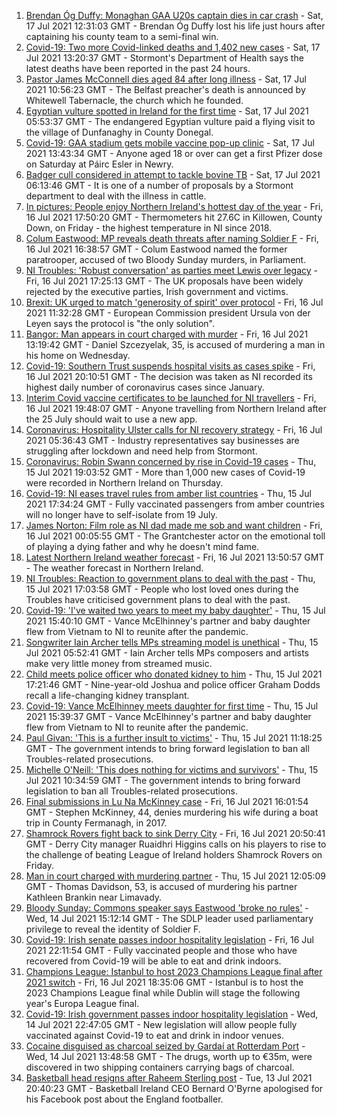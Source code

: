 1. [Brendan Óg Duffy: Monaghan GAA U20s captain dies in car crash](https://www.bbc.co.uk/news/world-europe-57873315) - Sat, 17 Jul 2021 12:31:03 GMT - Brendan Óg Duffy lost his life just hours after captaining his county team to a semi-final win.
2. [Covid-19: Two more Covid-linked deaths and 1,402 new cases](https://www.bbc.co.uk/news/uk-northern-ireland-57874453) - Sat, 17 Jul 2021 13:20:37 GMT - Stormont's Department of Health says the latest deaths have been reported in the past 24 hours.
3. [Pastor James McConnell dies aged 84 after long illness](https://www.bbc.co.uk/news/uk-northern-ireland-57873316) - Sat, 17 Jul 2021 10:56:23 GMT - The Belfast preacher's death is announced by Whitewell Tabernacle, the church which he founded.
4. [Egyptian vulture spotted in Ireland for the first time](https://www.bbc.co.uk/news/world-europe-57860608) - Sat, 17 Jul 2021 05:53:37 GMT - The endangered Egyptian vulture paid a flying visit to the village of Dunfanaghy in County Donegal.
5. [Covid-19: GAA stadium gets mobile vaccine pop-up clinic](https://www.bbc.co.uk/news/uk-northern-ireland-57863840) - Sat, 17 Jul 2021 13:43:34 GMT - Anyone aged 18 or over can get a first Pfizer dose on Saturday at Páirc Esler in Newry.
6. [Badger cull considered in attempt to tackle bovine TB](https://www.bbc.co.uk/news/uk-northern-ireland-57841200) - Sat, 17 Jul 2021 06:13:46 GMT - It is one of a number of proposals by a Stormont department to deal with the illness in cattle.
7. [In pictures: People enjoy Northern Ireland's hottest day of the year](https://www.bbc.co.uk/news/uk-northern-ireland-57865089) - Fri, 16 Jul 2021 17:50:20 GMT - Thermometers hit 27.6C in Killowen, County Down, on Friday - the highest temperature in NI since 2018.
8. [Colum Eastwood: MP reveals death threats after naming Soldier F](https://www.bbc.co.uk/news/uk-northern-ireland-foyle-west-57863054) - Fri, 16 Jul 2021 16:38:57 GMT - Colum Eastwood named the former paratrooper, accused of two Bloody Sunday murders, in Parliament.
9. [NI Troubles: 'Robust conversation' as parties meet Lewis over legacy](https://www.bbc.co.uk/news/uk-northern-ireland-57858073) - Fri, 16 Jul 2021 17:25:13 GMT - The UK proposals have been widely rejected by the executive parties, Irish government and victims.
10. [Brexit: UK urged to match 'generosity of spirit' over protocol](https://www.bbc.co.uk/news/world-europe-57863846) - Fri, 16 Jul 2021 11:32:28 GMT - European Commission president Ursula von der Leyen says the protocol is "the only solution".
11. [Bangor: Man appears in court charged with murder](https://www.bbc.co.uk/news/uk-northern-ireland-57864242) - Fri, 16 Jul 2021 13:19:42 GMT - Daniel Szcezyelak, 35, is accused of murdering a man in his home on Wednesday.
12. [Covid-19: Southern Trust suspends hospital visits as cases spike](https://www.bbc.co.uk/news/uk-northern-ireland-57867718) - Fri, 16 Jul 2021 20:10:51 GMT - The decision was taken as NI recorded its highest daily number of coronavirus cases since January.
13. [Interim Covid vaccine certificates to be launched for NI travellers](https://www.bbc.co.uk/news/uk-northern-ireland-57868779) - Fri, 16 Jul 2021 19:48:07 GMT - Anyone travelling from Northern Ireland after the 25 July should wait to use a new app.
14. [Coronavirus: Hospitality Ulster calls for NI recovery strategy](https://www.bbc.co.uk/news/uk-northern-ireland-57857496) - Fri, 16 Jul 2021 05:36:43 GMT - Industry representatives say businesses are struggling after lockdown and need help from Stormont.
15. [Coronavirus: Robin Swann concerned by rise in Covid-19 cases](https://www.bbc.co.uk/news/uk-northern-ireland-57854088) - Thu, 15 Jul 2021 19:03:52 GMT - More than 1,000 new cases of Covid-19 were recorded in Northern Ireland on Thursday.
16. [Covid-19: NI eases travel rules from amber list countries](https://www.bbc.co.uk/news/uk-northern-ireland-57844884) - Thu, 15 Jul 2021 17:34:24 GMT - Fully vaccinated passengers from amber countries will no longer have to self-isolate from 19 July.
17. [James Norton: Film role as NI dad made me sob and want children](https://www.bbc.co.uk/news/entertainment-arts-57769056) - Fri, 16 Jul 2021 00:05:55 GMT - The Grantchester actor on the emotional toll of playing a dying father and why he doesn't mind fame.
18. [Latest Northern Ireland weather forecast](https://www.bbc.co.uk/news/uk-northern-ireland-26018439) - Fri, 16 Jul 2021 13:50:57 GMT - The weather forecast in Northern Ireland.
19. [NI Troubles: Reaction to government plans to deal with the past](https://www.bbc.co.uk/news/uk-northern-ireland-57853957) - Thu, 15 Jul 2021 17:03:58 GMT - People who lost loved ones during the Troubles have criticised government plans to deal with the past.
20. [Covid-19: 'I've waited two years to meet my baby daughter'](https://www.bbc.co.uk/news/uk-northern-ireland-57841199) - Thu, 15 Jul 2021 15:40:10 GMT - Vance McElhinney's partner and baby daughter flew from Vietnam to NI to reunite after the pandemic.
21. [Songwriter Iain Archer tells MPs streaming model is unethical](https://www.bbc.co.uk/news/uk-northern-ireland-57844108) - Thu, 15 Jul 2021 05:52:41 GMT - Iain Archer tells MPs composers and artists make very little money from streamed music.
22. [Child meets police officer who donated kidney to him](https://www.bbc.co.uk/news/uk-northern-ireland-57856277) - Thu, 15 Jul 2021 17:21:46 GMT - Nine-year-old Joshua and police officer Graham Dodds recall a life-changing kidney transplant.
23. [Covid-19: Vance McElhinney meets daughter for first time](https://www.bbc.co.uk/news/uk-northern-ireland-57856274) - Thu, 15 Jul 2021 15:39:37 GMT - Vance McElhinney's partner and baby daughter flew from Vietnam to NI to reunite after the pandemic.
24. [Paul Givan: 'This is a further insult to victims'](https://www.bbc.co.uk/news/uk-northern-ireland-57850167) - Thu, 15 Jul 2021 11:18:25 GMT - The government intends to bring forward legislation to ban all Troubles-related prosecutions.
25. [Michelle O'Neill: 'This does nothing for victims and survivors'](https://www.bbc.co.uk/news/uk-northern-ireland-57850162) - Thu, 15 Jul 2021 10:34:59 GMT - The government intends to bring forward legislation to ban all Troubles-related prosecutions.
26. [Final submissions in Lu Na McKinney case](https://www.bbc.co.uk/news/uk-northern-ireland-57867491) - Fri, 16 Jul 2021 16:01:54 GMT - Stephen McKinney, 44, denies murdering his wife during a boat trip in County Fermanagh, in 2017.
27. [Shamrock Rovers fight back to sink Derry City](https://www.bbc.co.uk/sport/football/57825078) - Fri, 16 Jul 2021 20:50:41 GMT - Derry City manager Ruaidhri Higgins calls on his players to rise to the challenge of beating League of Ireland holders Shamrock Rovers on Friday.
28. [Man in court charged with murdering partner](https://www.bbc.co.uk/news/uk-northern-ireland-57846412) - Thu, 15 Jul 2021 12:05:09 GMT - Thomas Davidson, 53, is accused of murdering his partner Kathleen Brankin near Limavady.
29. [Bloody Sunday: Commons speaker says Eastwood 'broke no rules'](https://www.bbc.co.uk/news/uk-northern-ireland-57835538) - Wed, 14 Jul 2021 15:12:14 GMT - The SDLP leader used parliamentary privilege to reveal the identity of Soldier F.
30. [Covid-19: Irish senate passes indoor hospitality legislation](https://www.bbc.co.uk/news/world-europe-57869601) - Fri, 16 Jul 2021 22:11:54 GMT - Fully vaccinated people and those who have recovered from Covid-19 will be able to eat and drink indoors.
31. [Champions League: Istanbul to host 2023 Champions League final after 2021 switch](https://www.bbc.co.uk/sport/football/57867929) - Fri, 16 Jul 2021 18:35:06 GMT - Istanbul is to host the 2023 Champions League final while Dublin will stage the following year's Europa League final.
32. [Covid-19: Irish government passes indoor hospitality legislation](https://www.bbc.co.uk/news/world-europe-57844854) - Wed, 14 Jul 2021 22:47:05 GMT - New legislation will allow people fully vaccinated against Covid-19 to eat and drink in indoor venues.
33. [Cocaine disguised as charcoal seized by Gardaí at Rotterdam Port](https://www.bbc.co.uk/news/world-europe-57835537) - Wed, 14 Jul 2021 13:48:58 GMT - The drugs, worth up to €35m, were discovered in two shipping containers carrying bags of charcoal.
34. [Basketball head resigns after Raheem Sterling post](https://www.bbc.co.uk/news/uk-northern-ireland-57828187) - Tue, 13 Jul 2021 20:40:23 GMT - Basketball Ireland CEO Bernard O'Byrne apologised for his Facebook post about the England footballer.
